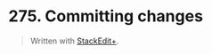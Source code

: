 # 275. Committing changes


> Written with [StackEdit+](https://stackedit.net/).
<!--stackedit_data:
eyJoaXN0b3J5IjpbOTQ0NTIxMjk5XX0=
-->